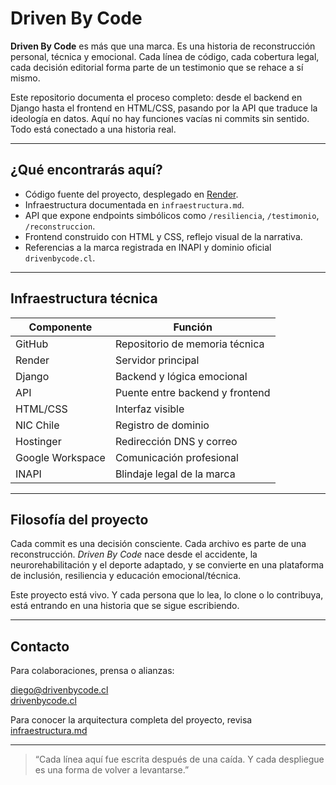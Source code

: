 # Driven By Code

**Driven By Code** es más que una marca. Es una historia de reconstrucción personal, técnica y emocional. Cada línea de código, cada cobertura legal, cada decisión editorial forma parte de un testimonio que se rehace a sí mismo.

Este repositorio documenta el proceso completo: desde el backend en Django hasta el frontend en HTML/CSS, pasando por la API que traduce la ideología en datos. Aquí no hay funciones vacías ni commits sin sentido. Todo está conectado a una historia real.

---

## ¿Qué encontrarás aquí?

- Código fuente del proyecto, desplegado en [Render](https://render.com).
- Infraestructura documentada en `infraestructura.md`.
- API que expone endpoints simbólicos como `/resiliencia`, `/testimonio`, `/reconstruccion`.
- Frontend construido con HTML y CSS, reflejo visual de la narrativa.
- Referencias a la marca registrada en INAPI y dominio oficial `drivenbycode.cl`.

---

## Infraestructura técnica

| Componente | Función |
|------------|---------|
| GitHub | Repositorio de memoria técnica |
| Render | Servidor principal |
| Django | Backend y lógica emocional |
| API | Puente entre backend y frontend |
| HTML/CSS | Interfaz visible |
| NIC Chile | Registro de dominio |
| Hostinger | Redirección DNS y correo |
| Google Workspace | Comunicación profesional |
| INAPI | Blindaje legal de la marca |

---

## Filosofía del proyecto

Cada commit es una decisión consciente. Cada archivo es parte de una reconstrucción. *Driven By Code* nace desde el accidente, la neurorehabilitación y el deporte adaptado, y se convierte en una plataforma de inclusión, resiliencia y educación emocional/técnica.

Este proyecto está vivo. Y cada persona que lo lea, lo clone o lo contribuya, está entrando en una historia que se sigue escribiendo.

---

## Contacto

Para colaboraciones, prensa o alianzas:

diego@drivenbycode.cl  
[drivenbycode.cl](https://drivenbycode.cl)


Para conocer la arquitectura completa del proyecto, revisa [infraestructura.md](./infraestructura.md)

---

> “Cada línea aquí fue escrita después de una caída. Y cada despliegue es una forma de volver a levantarse.”
